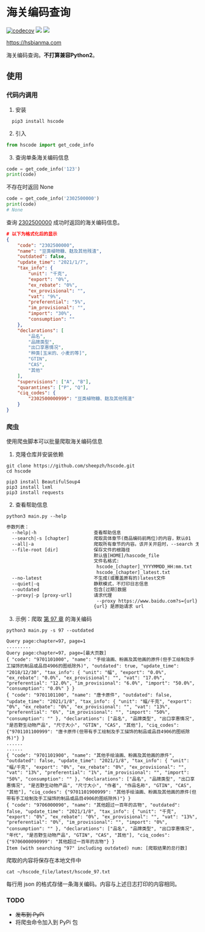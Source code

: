 # 海关编码查询

[![codecov](https://codecov.io/gh/sheepzh/hscode/branch/master/graph/badge.svg?token=5DX131J0LI)](https://codecov.io/gh/sheepzh/hscode)
[![](https://img.shields.io/github/license/sheepzh/hscode)](https://github.com/sheepzh/hscode/blob/main/LICENSE)
[![](https://img.shields.io/github/v/release/sheepzh/hscode)](https://github.com/sheepzh/hscode/releases)


https://hsbianma.com

海关编码查询。**不打算兼容Python2**。


## 使用

### 代码内调用

1. 安装
```shell
  pip3 install hscode 
```
2. 引入
```python
from hscode import get_code_info
```
3. 查询单条海关编码信息

```python
code = get_code_info('123')
print(code)
```
不存在时返回 None
```python
code = get_code_info('2302500000')
print(code)
# None
```
查询 [2302500000](https://hsbianma.com/Code/2302500000.html) 成功时返回的海关编码信息。
```json
# 以下为格式化后的显示
{
    "code": "2302500000",
    "name": "豆类植物糠、麸及其他残渣",
    "outdated": false,
    "update_time": "2021/1/7",
    "tax_info": {   
        "unit": "千克",
        "export": "0%",
        "ex_rebate": "0%",
        "ex_provisional": "",
        "vat": "9%",
        "preferential": "5%",
        "im_provisional": "",
        "import": "30%",
        "consumption": ""
    },
    "declarations": [
        "品名",
        "品牌类型",
        "出口享惠情况",
        "种类[玉米的、小麦的等]",
        "GTIN",
        "CAS",
        "其他"
    ],
    "supervisions": ["A", "B"],
    "quarantines": ["P", "Q"],
    "ciq_codes": {
        "2302500000999": "豆类植物糠、麸及其他残渣"
    }
}
```

### 爬虫

使用爬虫脚本可以批量爬取海关编码信息

1. 克隆仓库并安装依赖
```shell
git clone https://github.com/sheepzh/hscode.git
cd hscode

pip3 install BeautifulSoup4
pip3 install lxml
pip3 install requests
```

2. 查看帮助信息

```shell
python3 main.py --help
```

```txt
参数列表：
  --help|-h                     查看帮助信息
  --search|-s [chapter]         爬取具体章节(商品编码前两位)的内容，默认01
  --all|-a                      爬取所有章节的内容。该开关开启时，--search 无效
  --file-root [dir]             保存文件的根路径
                                默认值[HOME]/hascode_file
                                文件名格式: 
                                 hscode_[chapter]_YYYYMMDD_HH:mm.txt
                                 hscode_[chapter]_latest.txt
  --no-latest                   不生成(或覆盖原有的)latest文件
  --quiet|-q                    静默模式，不打印日志信息
  --outdated                    包含[过期]数据
  --proxy|-p [proxy-url]        请求代理
                                 --proxy https://www.baidu.com?s={url}
                                {url} 是原始请求 url
```

3. 示例：爬取 [第 97 章](https://hsbianma.com/search?keywords=97) 的海关编码

```shell
python3 main.py -s 97 --outdated
```

```
Query page:chapter=97, page=1
.........
Query page:chapter=97, page=[最大页数]
{ "code": "9701101000", "name": "手绘油画、粉画及其他画的原件(但手工绘制及手工描饰的制品或品目4906的图纸除外)", "outdated": true, "update_time": "2018/12/30", "tax_info": { "unit": "幅", "export": "0.0%", "ex_rebate": "0.0%", "ex_provisional": "", "vat": "17.0%", "preferential": "12.0%", "im_provisional": "6.0%", "import": "50.0%", "consumption": "0.0%" } }
{ "code": "9701101100", "name": "唐卡原件", "outdated": false, "update_time": "2021/1/8", "tax_info": { "unit": "幅/千克", "export": "0%", "ex_rebate": "0%", "ex_provisional": "", "vat": "13%", "preferential": "6%", "im_provisional": "", "import": "50%", "consumption": "" }, "declarations": ["品名", "品牌类型", "出口享惠情况", "是否野生动物产品", "尺寸大小", "GTIN", "CAS", "其他"], "ciq_codes": {"9701101100999": "唐卡原件(但带有手工绘制及手工描饰的制品或品目4906的图纸除外)"} }
......
......
{ "code": "9701101900", "name": "其他手绘油画、粉画及其他画的原件", "outdated": false, "update_time": "2021/1/8", "tax_info": { "unit": "幅/千克", "export": "0%", "ex_rebate": "0%", "ex_provisional": "", "vat": "13%", "preferential": "1%", "im_provisional": "", "import": "50%", "consumption": "" }, "declarations": ["品名", "品牌类型", "出口享惠情况", "是否野生动物产品", "尺寸大小", "作者", "作品名称", "GTIN", "CAS", "其他"], "ciq_codes": {"9701101900999": "其他手绘油画、粉画及其他画的原件(但带有手工绘制及手工描饰的制品或品目4906的图纸除外)"} }
{ "code": "9706000090", "name": "其他超过一百年的古物", "outdated": false, "update_time": "2021/1/8", "tax_info": { "unit": "千克", "export": "0%", "ex_rebate": "0%", "ex_provisional": "", "vat": "13%", "preferential": "0%", "im_provisional": "", "import": "0%", "consumption": "" }, "declarations": ["品名", "品牌类型", "出口享惠情况", "年代", "是否野生动物产品", "GTIN", "CAS", "其他"], "ciq_codes": {"9706000090999": "其他超过一百年的古物"} }
Item (with searching "97" including outdated) num: [爬取结果的总行数]
```
爬取的内容将保存在本地文件中

```shell
cat ~/hscode_file/latest/hscode_97.txt
```

每行用 json 的格式存储一条海关编码。内容与上述日志打印的内容相同。
### TODO

+ <del>发布到 PyPi</del>
+ 将爬虫命令加入到 PyPi 包
